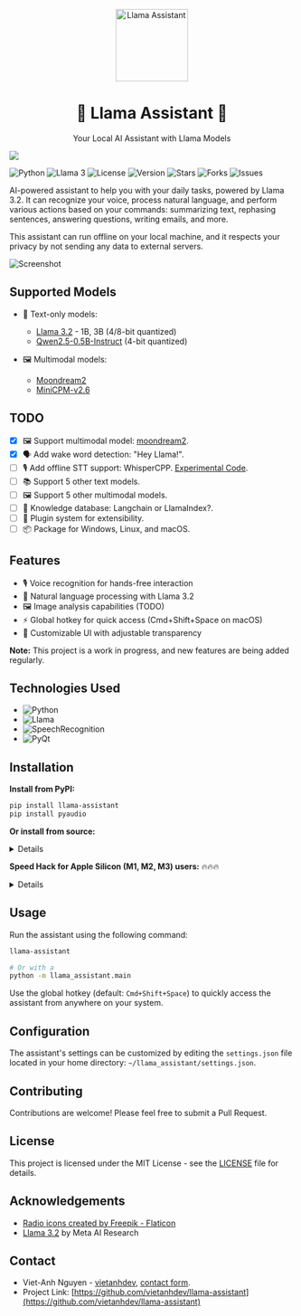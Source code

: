 <p align="center">
  <img alt="Llama Assistant" style="width: 128px; max-width: 100%; height: auto;" src="https://raw.githubusercontent.com/vietanhdev/llama-assistant/refs/heads/main/logo.png"/>
  <h1 align="center">🌟 Llama Assistant 🌟</h1>
  <p align="center">Your Local AI Assistant with Llama Models</p>
</p>

![](https://user-images.githubusercontent.com/18329471/234640541-a6a65fbc-d7a5-4ec3-9b65-55305b01a7aa.png)

![Python](https://img.shields.io/badge/python-3.8%2B-blue.svg)
![Llama 3](https://img.shields.io/badge/Llama-3-green.svg)
![License](https://img.shields.io/badge/license-MIT-orange.svg)
![Version](https://img.shields.io/badge/version-0.1.0-red.svg)
![Stars](https://img.shields.io/github/stars/vietanhdev/llama-assistant.svg)
![Forks](https://img.shields.io/github/forks/vietanhdev/llama-assistant.svg)
![Issues](https://img.shields.io/github/issues/vietanhdev/llama-assistant.svg)

AI-powered assistant to help you with your daily tasks, powered by Llama 3.2. It can recognize your voice, process natural language, and perform various actions based on your commands: summarizing text, rephasing sentences, answering questions, writing emails, and more.

This assistant can run offline on your local machine, and it respects your privacy by not sending any data to external servers.

![Screenshot](https://raw.githubusercontent.com/vietanhdev/llama-assistant/refs/heads/main/screenshot.png)

## Supported Models

- 📝 Text-only models:
  - [Llama 3.2](https://github.com/facebookresearch/llama) - 1B, 3B (4/8-bit quantized)
  - [Qwen2.5-0.5B-Instruct](https://huggingface.co/Qwen/Qwen2.5-0.5B-Instruct-GGUF) (4-bit quantized)

- 🖼️ Multimodal models:
  - [Moondream2](https://huggingface.co/vikhyatk/moondream2)
  - [MiniCPM-v2.6](https://huggingface.co/openbmb/MiniCPM-V-2_6-gguf)

## TODO

- [x] 🖼️ Support multimodal model: [moondream2](https://huggingface.co/vikhyatk/moondream2).
- [x] 🗣️ Add wake word detection: "Hey Llama!".
- [ ] 🎙️ Add offline STT support: WhisperCPP. [Experimental Code](llama_assistant/speech_recognition_whisper_experimental.py).
- [ ] 📚 Support 5 other text models.
- [ ] 🖼️ Support 5 other multimodal models.
- [ ] 🧠 Knowledge database: Langchain or LlamaIndex?.
- [ ] 🔌 Plugin system for extensibility.
- [ ] 📦 Package for Windows, Linux, and macOS.

## Features

- 🎙️ Voice recognition for hands-free interaction
- 💬 Natural language processing with Llama 3.2
- 🖼️ Image analysis capabilities (TODO)
- ⚡ Global hotkey for quick access (Cmd+Shift+Space on macOS)
- 🎨 Customizable UI with adjustable transparency

**Note:** This project is a work in progress, and new features are being added regularly.

## Technologies Used

- ![Python](https://img.shields.io/badge/Python-3.8%2B-blue?style=flat-square&logo=python&logoColor=white)
- ![Llama](https://img.shields.io/badge/Llama-3.2-yellow?style=flat-square&logo=meta&logoColor=white)
- ![SpeechRecognition](https://img.shields.io/badge/SpeechRecognition-3.8-green?style=flat-square&logo=google&logoColor=white)
- ![PyQt](https://img.shields.io/badge/PyQt-6-41CD52?style=flat-square&logo=qt&logoColor=white)

## Installation

**Install from PyPI:**

```bash
pip install llama-assistant
pip install pyaudio
```

**Or install from source:**

<details>

1. Clone the repository:

   ```bash
   git clone https://github.com/vietanhdev/llama-assistant.git
   cd llama-assistant
   ```

2. Install the required dependencies:

   ```bash
   pip install -r requirements.txt
   pip install pyaudio
   ```

</details>

**Speed Hack for Apple Silicon (M1, M2, M3) users:** 🔥🔥🔥

<details>

- Install Xcode:

```bash
# check the path of your xcode install
xcode-select -p

# xcode installed returns
# /Applications/Xcode-beta.app/Contents/Developer

# if xcode is missing then install it... it takes ages;
xcode-select --install
```

- Build `llama-cpp-python` with METAL support:

```bash
pip uninstall llama-cpp-python -y
CMAKE_ARGS="-DGGML_METAL=on" pip install -U llama-cpp-python --no-cache-dir

# You should now have llama-cpp-python v0.1.62 or higher installed
# llama-cpp-python         0.1.68
```

</details>

## Usage

Run the assistant using the following command:

```bash
llama-assistant

# Or with a
python -m llama_assistant.main
```

Use the global hotkey (default: `Cmd+Shift+Space`) to quickly access the assistant from anywhere on your system.

## Configuration

The assistant's settings can be customized by editing the `settings.json` file located in your home directory: `~/llama_assistant/settings.json`.

## Contributing

Contributions are welcome! Please feel free to submit a Pull Request.

## License

This project is licensed under the MIT License - see the [LICENSE](LICENSE) file for details.

## Acknowledgements

- [Radio icons created by Freepik - Flaticon](https://www.flaticon.com/free-icons/radio)
- [Llama 3.2](https://github.com/facebookresearch/llama) by Meta AI Research

## Contact

- Viet-Anh Nguyen - [vietanhdev](https://github.com/vietanhdev), [contact form](https://www.vietanh.dev/contact).
- Project Link: [https://github.com/vietanhdev/llama-assistant](https://github.com/vietanhdev/llama-assistant)
